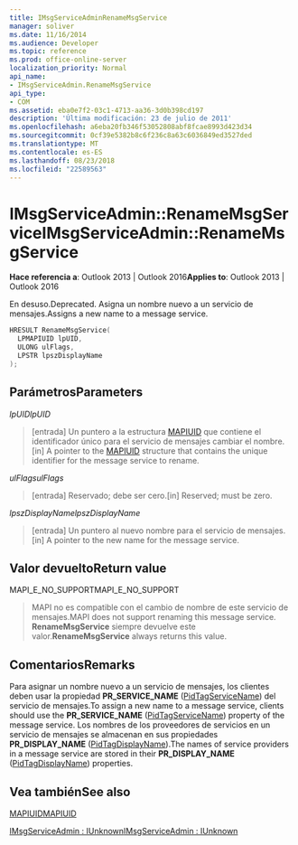 ```yaml
---
title: IMsgServiceAdminRenameMsgService
manager: soliver
ms.date: 11/16/2014
ms.audience: Developer
ms.topic: reference
ms.prod: office-online-server
localization_priority: Normal
api_name:
- IMsgServiceAdmin.RenameMsgService
api_type:
- COM
ms.assetid: eba0e7f2-03c1-4713-aa36-3d0b398cd197
description: 'Última modificación: 23 de julio de 2011'
ms.openlocfilehash: a6eba20fb346f53052808abf8fcae8993d423d34
ms.sourcegitcommit: 0cf39e5382b8c6f236c8a63c6036849ed3527ded
ms.translationtype: MT
ms.contentlocale: es-ES
ms.lasthandoff: 08/23/2018
ms.locfileid: "22589563"
---
```

# <a name="imsgserviceadminrenamemsgservice"></a><span data-ttu-id="a7929-103">IMsgServiceAdmin::RenameMsgService</span><span class="sxs-lookup"><span data-stu-id="a7929-103">IMsgServiceAdmin::RenameMsgService</span></span>

  
  
<span data-ttu-id="a7929-104">**Hace referencia a**: Outlook 2013 | Outlook 2016</span><span class="sxs-lookup"><span data-stu-id="a7929-104">**Applies to**: Outlook 2013 | Outlook 2016</span></span> 
  
<span data-ttu-id="a7929-105">En desuso.</span><span class="sxs-lookup"><span data-stu-id="a7929-105">Deprecated.</span></span> <span data-ttu-id="a7929-106">Asigna un nombre nuevo a un servicio de mensajes.</span><span class="sxs-lookup"><span data-stu-id="a7929-106">Assigns a new name to a message service.</span></span> 
  
```cpp
HRESULT RenameMsgService(
  LPMAPIUID lpUID,
  ULONG ulFlags,
  LPSTR lpszDisplayName
);
```

## <a name="parameters"></a><span data-ttu-id="a7929-107">Parámetros</span><span class="sxs-lookup"><span data-stu-id="a7929-107">Parameters</span></span>

 <span data-ttu-id="a7929-108">_lpUID_</span><span class="sxs-lookup"><span data-stu-id="a7929-108">_lpUID_</span></span>
  
> <span data-ttu-id="a7929-109">[entrada] Un puntero a la estructura [MAPIUID](mapiuid.md) que contiene el identificador único para el servicio de mensajes cambiar el nombre.</span><span class="sxs-lookup"><span data-stu-id="a7929-109">[in] A pointer to the [MAPIUID](mapiuid.md) structure that contains the unique identifier for the message service to rename.</span></span> 
    
 <span data-ttu-id="a7929-110">_ulFlags_</span><span class="sxs-lookup"><span data-stu-id="a7929-110">_ulFlags_</span></span>
  
> <span data-ttu-id="a7929-111">[entrada] Reservado; debe ser cero.</span><span class="sxs-lookup"><span data-stu-id="a7929-111">[in] Reserved; must be zero.</span></span>
    
 <span data-ttu-id="a7929-112">_lpszDisplayName_</span><span class="sxs-lookup"><span data-stu-id="a7929-112">_lpszDisplayName_</span></span>
  
> <span data-ttu-id="a7929-113">[entrada] Un puntero al nuevo nombre para el servicio de mensajes.</span><span class="sxs-lookup"><span data-stu-id="a7929-113">[in] A pointer to the new name for the message service.</span></span>
    
## <a name="return-value"></a><span data-ttu-id="a7929-114">Valor devuelto</span><span class="sxs-lookup"><span data-stu-id="a7929-114">Return value</span></span>

<span data-ttu-id="a7929-115">MAPI_E_NO_SUPPORT</span><span class="sxs-lookup"><span data-stu-id="a7929-115">MAPI_E_NO_SUPPORT</span></span> 
  
> <span data-ttu-id="a7929-116">MAPI no es compatible con el cambio de nombre de este servicio de mensajes.</span><span class="sxs-lookup"><span data-stu-id="a7929-116">MAPI does not support renaming this message service.</span></span> <span data-ttu-id="a7929-117">**RenameMsgService** siempre devuelve este valor.</span><span class="sxs-lookup"><span data-stu-id="a7929-117">**RenameMsgService** always returns this value.</span></span> 
    
## <a name="remarks"></a><span data-ttu-id="a7929-118">Comentarios</span><span class="sxs-lookup"><span data-stu-id="a7929-118">Remarks</span></span>

<span data-ttu-id="a7929-119">Para asignar un nombre nuevo a un servicio de mensajes, los clientes deben usar la propiedad **PR_SERVICE_NAME** ([PidTagServiceName](pidtagservicename-canonical-property.md)) del servicio de mensajes.</span><span class="sxs-lookup"><span data-stu-id="a7929-119">To assign a new name to a message service, clients should use the **PR_SERVICE_NAME** ([PidTagServiceName](pidtagservicename-canonical-property.md)) property of the message service.</span></span> <span data-ttu-id="a7929-120">Los nombres de los proveedores de servicios en un servicio de mensajes se almacenan en sus propiedades **PR_DISPLAY_NAME** ([PidTagDisplayName](pidtagdisplayname-canonical-property.md)).</span><span class="sxs-lookup"><span data-stu-id="a7929-120">The names of service providers in a message service are stored in their **PR_DISPLAY_NAME** ([PidTagDisplayName](pidtagdisplayname-canonical-property.md)) properties.</span></span> 
  
## <a name="see-also"></a><span data-ttu-id="a7929-121">Vea también</span><span class="sxs-lookup"><span data-stu-id="a7929-121">See also</span></span>



[<span data-ttu-id="a7929-122">MAPIUID</span><span class="sxs-lookup"><span data-stu-id="a7929-122">MAPIUID</span></span>](mapiuid.md)
  
[<span data-ttu-id="a7929-123">IMsgServiceAdmin : IUnknown</span><span class="sxs-lookup"><span data-stu-id="a7929-123">IMsgServiceAdmin : IUnknown</span></span>](imsgserviceadminiunknown.md)

